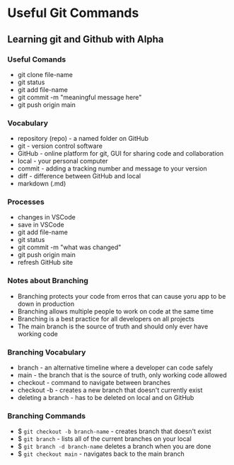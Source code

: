 # Useful Git Commands

## Learning git and Github with Alpha

### Useful Comands

- git clone file-name
- git status
- git add file-name
- git commit -m "meaningful message here"
- git push origin main

### Vocabulary

- repository (repo) - a named folder on GitHub
- git - version control software
- GitHub - online platform for git, GUI for sharing code and collaboration
- local - your personal computer
- commit - adding a tracking number and message to your version
- diff - difference between GitHub and local
- markdown (.md)

### Processes

- changes in VSCode
- save in VSCode
- git add file-name
- git status
- git commit -m "what was changed"
- git push origin main
- refresh GitHub site

### Notes about Branching

- Branching protects your code from erros that can cause yoru app to be down in production
- Branching allows multiple people to work on code at the same time
- Branching is a best practice for all developers on all projects
- The main branch is the source of truth and should only ever have working code

### Branching Vocabulary

- branch - an alternative timeline where a developer can code safely
- main - the branch that is the source of truth, only working code allowed
- checkout - command to navigate between branches
- checkout -b - creates a new branch that doesn't currently exist
- deleting a branch - has to be deleted on local and on GitHub

### Branching Commands

- $ `git checkout -b branch-name` - creates branch that doesn't exist
- $ `git branch` - lists all of the current branches on your local
- $ `git branch -d branch-name` deletes a branch when you are done
- $ `git checkout main` - navigates back to the main branch